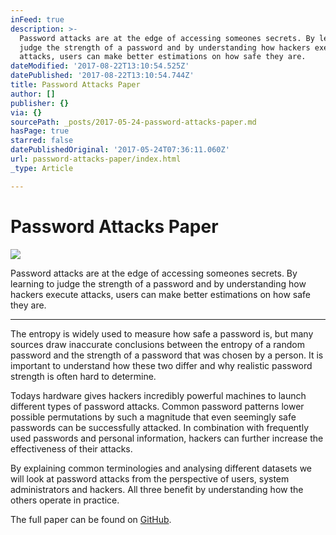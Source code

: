 ```yaml
---
inFeed: true
description: >-
  Password attacks are at the edge of accessing someones secrets. By learning to
  judge the strength of a password and by understanding how hackers execute
  attacks, users can make better estimations on how safe they are.
dateModified: '2017-08-22T13:10:54.525Z'
datePublished: '2017-08-22T13:10:54.744Z'
title: Password Attacks Paper
author: []
publisher: {}
via: {}
sourcePath: _posts/2017-05-24-password-attacks-paper.md
hasPage: true
starred: false
datePublishedOriginal: '2017-05-24T07:36:11.060Z'
url: password-attacks-paper/index.html
_type: Article

---
```

# Password Attacks Paper
![](https://the-grid-user-content.s3-us-west-2.amazonaws.com/e38cd300-70ea-449b-b976-2ced9c71bdcd.jpg)

Password attacks are at the edge of accessing someones secrets. By learning to judge the strength of a password and by understanding how hackers execute attacks, users can make better estimations on how safe they are.

---

The entropy is widely used to measure how safe a password is, but many sources draw inaccurate conclusions between the entropy of a random password and the strength of a password that was chosen by a person. It is important to understand how these two differ and why realistic password strength is often hard to determine.

Todays hardware gives hackers incredibly powerful machines to launch different types of password attacks. Common password patterns lower possible permutations by such a magnitude that even seemingly safe passwords can be successfully attacked. In combination with frequently used passwords and personal information, hackers can further increase the effectiveness of their attacks.

By explaining common terminologies and analysing different datasets we will look at password attacks from the perspective of users, system administrators and hackers. All three benefit by understanding how the others operate in practice.

The full paper can be found on [GitHub][0].

[0]: https://github.com/pietz/password-attacks/blob/master/Thesis.pdf "Link to PDF"